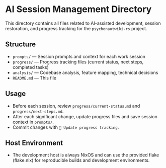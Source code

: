 # AI Session Management Directory

This directory contains all files related to AI-assisted development, session restoration, and progress tracking for the `psychonautwiki-rs` project.

## Structure

- `prompts/` — Session prompts and context for each work session
- `progress/` — Progress tracking files (current status, next steps, completed tasks)
- `analysis/` — Codebase analysis, feature mapping, technical decisions
- `README.md` — This file

## Usage
- Before each session, review `progress/current-status.md` and `progress/next-steps.md`.
- After each significant change, update progress files and save session context in `prompts/`.
- Commit changes with `📝 Update progress tracking`.

## Host Environment
- The development host is always NixOS and can use the provided flake (flake.nix) for reproducible builds and development environments.
